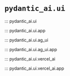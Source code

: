 # `pydantic_ai.ui`

::: pydantic_ai.ui

::: pydantic_ai.ui.app

::: pydantic_ai.ui.ag_ui

::: pydantic_ai.ui.ag_ui.app

::: pydantic_ai.ui.vercel_ai

::: pydantic_ai.ui.vercel_ai.app

